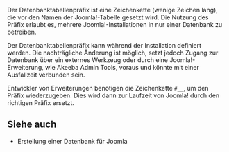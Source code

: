 <!-- Filename: Database_Table_Prefix / Display title: Datenbanktabellenpräfix -->

Der Datenbanktabellenpräfix ist eine Zeichenkette (wenige Zeichen lang),
die vor den Namen der
Joomla!-Tabelle
gesetzt wird. Die Nutzung des Präfix erlaubt es, mehrere
Joomla!-Installationen in nur einer Datenbank zu betreiben.

Der Datenbanktabellenpräfix kann während der Installation definiert
werden. Die nachträgliche Änderung ist möglich, setzt jedoch Zugang zur
Datenbank über ein externes Werkzeug oder durch eine
Joomla!-Erweiterung, wie Akeeba Admin Tools, voraus und könnte mit einer
Ausfallzeit verbunden sein.

Entwickler von
Erweiterungen
benötigen die Zeichenkette `#__`, um den Präfix wiederzugeben. Dies wird
dann zur Laufzeit von Joomla! durch den richtigen Präfix ersetzt.

## Siehe auch

-  Erstellung einer Datenbank für
  Joomla
